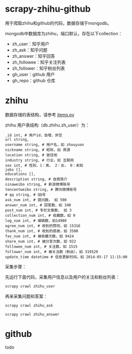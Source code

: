 scrapy-zhihu-github
===================

用于爬取zhihu和github的代码，数据存储于mongodb。

mongodb中数据库为zhihu，端口默认，存在以下collection：

 - zh_user：知乎用户
 - zh_ask：知乎问题
 - zh_answer：知乎回答
 - zh_followee：知乎关注列表
 - zh_follower：知乎粉丝列表
 - gh_user：github 用户
 - gh_repo：github 仓库


# zhihu

数据存储的表结构，请参考 [items.py](https://github.com/javachen/scrapy-zhihu-github/blob/master/zhihu/items.py)

zhihu 用户表结构（db.zhihu.zh_user）为：

```
_id int, # 用户id，自增，非空
url string,
username string, # 用户名，如 zhouyuan
nickname string, # 昵称，如 周源
location string, # 居住地
industry string, # 行业，如 互联网
sex int, # 性别，1：男， 2：女， 0：未知
jobs [],
educations [],
description string, # 自我简介
sinaweibo string, # 新浪微博账号
tencentweibo string, # 腾讯微博账号
# qq string, # QQ号
ask_num int, # 提问数， 如 590
answer_num int, # 回答数，如 340
post_num int, # 专栏文章数， 如 3
collection_num int, # 收藏数，如 9
log_num int, # 编辑数，如14980
agree_num int, # 收到的赞同，如 15316
thank_num int, # 收到的感谢，如 3500
fav_num int, # 被收藏次数，如 9424
share_num int, # 被分享次数，如 922
followee_num int, # 关注数，如 1515
follower_num int, # 被关注数（粉丝），如 319529
update_time datetime # 信息更新时间，如 2014-05-17 11:15:00
```

采集步骤：

先运行下面代码，采集用户信息以及用户的关注和粉丝列表：

```python
scrapy crawl zhihu_user
```

再来采集问题和答案：

```python
scrapy crawl zhihu_ask

scrapy crawl zhihu_answer
```



# github

todo
